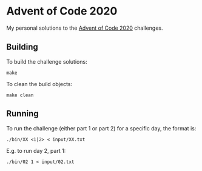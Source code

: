 # Advent of Code 2020

My personal solutions to the [Advent of Code 2020](https://adventofcode.com/2020) challenges.

## Building
To build the challenge solutions:
```
make
```

To clean the build objects:
```
make clean
```

## Running

To run the challenge (either part 1 or part 2) for a specific day, the format is:
```
./bin/XX <1|2> < input/XX.txt
```

E.g. to run day 2, part 1:
```
./bin/02 1 < input/02.txt
```
